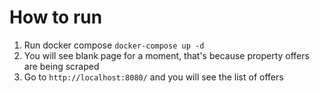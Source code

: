 # How to run
1. Run docker compose `docker-compose up -d`
2. You will see blank page for a moment, that's because property offers are being scraped
3. Go to `http://localhost:8080/` and you will see the list of offers
